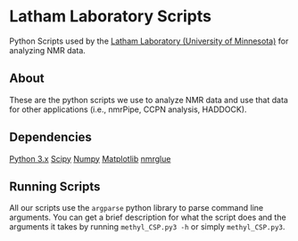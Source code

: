 # Latham Laboratory Scripts
Python Scripts used by the [Latham Laboratory (University of Minnesota)](https://www.lathamlaboratory.org/) for analyzing NMR data.

## About
These are the python scripts we use to analyze NMR data and use that data for other applications (i.e., nmrPipe, CCPN analysis, HADDOCK).

## Dependencies
[Python 3.x](https://www.python.org/)
[Scipy](https://scipy.org/)
[Numpy](https://numpy.org/)
[Matplotlib](https://matplotlib.org/)
[nmrglue](https://github.com/jjhelmus/nmrglue)

## Running Scripts
All our scripts use the `argparse` python library to parse command line arguments. You can get a brief description for what the script does and the arguments it takes by running `methyl_CSP.py3 -h` or simply `methyl_CSP.py3`.
